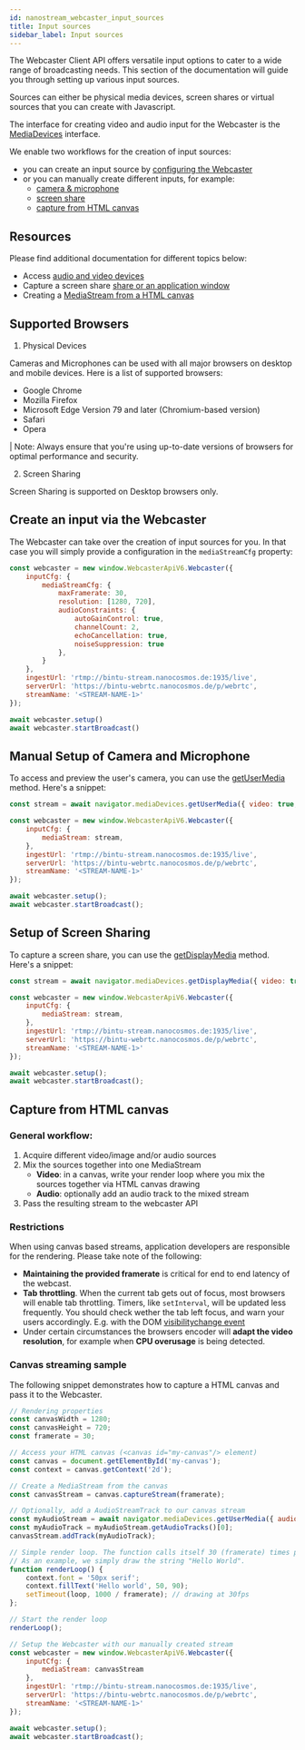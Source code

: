 ```yaml
---
id: nanostream_webcaster_input_sources
title: Input sources
sidebar_label: Input sources
---
```


The Webcaster Client API offers versatile input options to cater to a wide range of broadcasting needs. This section of the documentation will guide you through setting up various input sources.

Sources can either be physical media devices, screen shares or virtual sources that you can create with Javascript.

The interface for creating video and audio input for the Webcaster is the [MediaDevices](https://developer.mozilla.org/en-US/docs/Web/API/MediaDevices) interface.

We enable two workflows for the creation of input sources:
- you can create an input source by [configuring the Webcaster](#create-an-input-via-the-webcaster)
- or you can manually create different inputs, for example:
  - [camera & microphone](#manual-setup-of-camera-and-microphone)
  - [screen share](#setup-of-screen-sharing)
  - [capture from HTML canvas](#capture-from-html-canvas)

## Resources

Please find additional documentation for different topics below:

- Access [audio and video devices](https://developer.mozilla.org/en-US/docs/Web/API/MediaDevices/getUserMedia)
- Capture a screen share [share or an application window](https://developer.mozilla.org/en-US/docs/Web/API/MediaDevices/getDisplayMedia)
- Creating a [MediaStream from a HTML canvas](https://developer.mozilla.org/en-US/docs/Web/API/HTMLCanvasElement/captureStream)

## Supported Browsers

1) Physical Devices

Cameras and Microphones can be used with all major browsers on desktop and mobile devices.
Here is a list of supported browsers:
- Google Chrome
- Mozilla Firefox
- Microsoft Edge Version 79 and later (Chromium-based version)
- Safari
- Opera

| Note: Always ensure that you're using up-to-date versions of browsers for optimal performance and security.

2) Screen Sharing

Screen Sharing is supported on Desktop browsers only.

## Create an input via the Webcaster

The Webcaster can take over the creation of input sources for you.
In that case you will simply provide a configuration in the `mediaStreamCfg` property:

~~~js
const webcaster = new window.WebcasterApiV6.Webcaster({
    inputCfg: {
        mediaStreamCfg: {
            maxFramerate: 30,
            resolution: [1280, 720],
            audioConstraints: {
                autoGainControl: true,
                channelCount: 2,
                echoCancellation: true,
                noiseSuppression: true
            },
        }
    },
    ingestUrl: 'rtmp://bintu-stream.nanocosmos.de:1935/live',
    serverUrl: 'https://bintu-webrtc.nanocosmos.de/p/webrtc',
    streamName: '<STREAM-NAME-1>'
});

await webcaster.setup()
await webcaster.startBroadcast()
~~~


## Manual Setup of Camera and Microphone

To access and preview the user's camera, you can use the [getUserMedia](https://developer.mozilla.org/en-US/docs/Web/API/MediaDevices/getUserMedia) method. Here's a snippet:

~~~js
const stream = await navigator.mediaDevices.getUserMedia({ video: true, audio: true });

const webcaster = new window.WebcasterApiV6.Webcaster({
    inputCfg: {
        mediaStream: stream,
    },
    ingestUrl: 'rtmp://bintu-stream.nanocosmos.de:1935/live',
    serverUrl: 'https://bintu-webrtc.nanocosmos.de/p/webrtc',
    streamName: '<STREAM-NAME-1>'
});

await webcaster.setup();
await webcaster.startBroadcast();
~~~

## Setup of Screen Sharing

To capture a screen share, you can use the [getDisplayMedia](https://developer.mozilla.org/en-US/docs/Web/API/MediaDevices/getDisplayMedia) method. Here's a snippet:

~~~js
const stream = await navigator.mediaDevices.getDisplayMedia({ video: true, audio: true });

const webcaster = new window.WebcasterApiV6.Webcaster({
    inputCfg: {
        mediaStream: stream,
    },
    ingestUrl: 'rtmp://bintu-stream.nanocosmos.de:1935/live',
    serverUrl: 'https://bintu-webrtc.nanocosmos.de/p/webrtc',
    streamName: '<STREAM-NAME-1>'
});

await webcaster.setup();
await webcaster.startBroadcast();
~~~

## Capture from HTML canvas

### General workflow:

1. Acquire different video/image and/or audio sources
2. Mix the sources together into one MediaStream
    - **Video**: in a canvas, write your render loop where you mix the sources together via HTML canvas drawing
    - **Audio**: optionally add an audio track to the mixed stream
3. Pass the resulting stream to the webcaster API

### Restrictions

When using canvas based streams, application developers are responsible for the rendering.
Please take note of the following:

- **Maintaining the provided framerate** is critical for end to end latency of the webcast.
- **Tab throttling**. When the current tab gets out of focus, most browsers will enable tab throttling. Timers, like `setInterval`, will be updated less frequently. You should check wether the tab left focus, and warn your users accordingly. E.g. with the DOM [visibilitychange event](https://developer.mozilla.org/en-US/docs/Web/API/Document/visibilitychange_event)
- Under certain circumstances the browsers encoder will **adapt the video resolution**, for example when **CPU overusage** is being detected.

### Canvas streaming sample

The following snippet demonstrates how to capture a HTML canvas and pass it to the Webcaster.

~~~js
// Rendering properties
const canvasWidth = 1280;
const canvasHeight = 720;
const framerate = 30;

// Access your HTML canvas (<canvas id="my-canvas"/> element)
const canvas = document.getElementById('my-canvas');
const context = canvas.getContext('2d');

// Create a MediaStream from the canvas
const canvasStream = canvas.captureStream(framerate);

// Optionally, add a AudioStreamTrack to our canvas stream
const myAudioStream = await navigator.mediaDevices.getUserMedia({ audio: true });
const myAudioTrack = myAudioStream.getAudioTracks()[0];
canvasStream.addTrack(myAudioTrack);

// Simple render loop. The function calls itself 30 (framerate) times per second.
// As an example, we simply draw the string "Hello World".
function renderLoop() {
    context.font = '50px serif';
    context.fillText('Hello world', 50, 90);
    setTimeout(loop, 1000 / framerate); // drawing at 30fps
};

// Start the render loop
renderLoop();

// Setup the Webcaster with our manually created stream
const webcaster = new window.WebcasterApiV6.Webcaster({
    inputCfg: {
        mediaStream: canvasStream
    },
    ingestUrl: 'rtmp://bintu-stream.nanocosmos.de:1935/live',
    serverUrl: 'https://bintu-webrtc.nanocosmos.de/p/webrtc',
    streamName: '<STREAM-NAME-1>'
});

await webcaster.setup();
await webcaster.startBroadcast();
~~~
